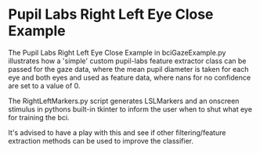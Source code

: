 # Pupil Labs Right Left Eye Close Example

The Pupil Labs Right Left Eye Close Example in bciGazeExample.py illustrates how a 'simple' custom pupil-labs feature extractor class can be passed for the gaze data, where the mean pupil diameter is taken for each eye and both eyes and used as feature data, where nans for no confidence are set to a value of 0.

The RightLeftMarkers.py script generates LSLMarkers and an onscreen stimulus in pythons built-in tkinter to inform the user when to shut what eye for training the bci.

It's advised to have a play with this and see if other filtering/feature extraction methods can be used to improve the classifier.